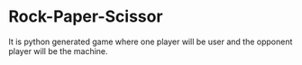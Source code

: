 # Rock-Paper-Scissor
It is python generated game where one player will be user and the opponent player will be the machine.
